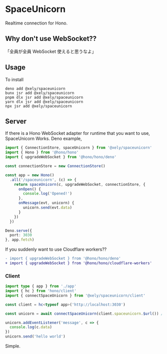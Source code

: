 # SpaceUnicorn

Realtime connection for Hono.

## Why don't use WebSocket??

「全員が全員 WebSocket 使えると思うなよ」

## Usage
To install
```shell
deno add @xely/spaceunicorn
bunx jsr add @xely/spaceunicorn
pnpm dlx jsr add @xely/spaceunicorn
yarn dlx jsr add @xely/spaceunicorn
npx jsr add @xely/spaceunicorn
```

## Server

If there is a Hono WebSocket adapter for runtime that you want to use, SpaceUnicorn Works.
Deno example, 
```ts
import { ConnectionStore, spaceUnicorn } from '@xely/spaceunicorn'
import { Hono } from '@hono/hono'
import { upgradeWebSocket } from '@hono/hono/deno'

const connectionStore = new ConnectionStore()

const app = new Hono()
  .all('/spaceunicorn', (c) => {
    return spaceUnicorn(c, upgradeWebSocket, connectionStore, {
      onOpen() {
        console.log('Opened!')
      },
      onMessage(evt, unicorn) {
        unicorn.send(evt.data)
      }
    })
  })

Deno.serve({
  port: 3030
}, app.fetch)
```
If you suddenly want to use Cloudflare workers??
```diff
- import { upgradeWebSocket } from '@hono/hono/deno'
+ import { upgradeWebSocket } from '@hono/hono/cloudflare-workers'
```

### Client

```ts
import type { app } from './app'
import { hc } from 'hono/client'
import { connectSpaceUnicorn } from '@xely/spaceunicorn/client'

const client = hc<typeof app>('http://localhost:3030')

const unicorn = await connectSpaceUnicorn(client.spaceunicorn.$url()) // Tell URL

unicorn.addEventListener('message', c => {
  console.log(c.data)
})
unicorn.send('hello world')
```
Simple.
